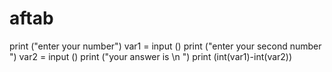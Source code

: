 # aftab
print ("enter your number") var1 = input () print ("enter your second number ") var2 = input () print ("your answer is \n ") print (int(var1)-int(var2))
